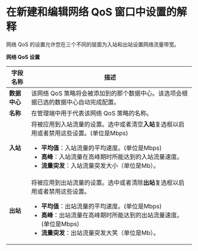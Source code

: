 # 在新建和编辑网络 QoS 窗口中设置的解释

网络 QoS 的设置允许您在三个不同的层面为入站和出站设置网络流量带宽。

**网络 QoS 设置**

|字段名称|描述|
|--------|----|
|**数据中心**|该网络 QoS 策略将会被添加到的那个数据中心。该选项会根据已选的数据中心自动完成配置。|
|**名称**|在管理端中用于代表该网络 QoS 策略的名称。|
|**入站**|将被应用到入站流量的设置。选中或者清空**入站**复选框以启用或者禁用这些设置。(单位是Mbps)<ul><li>**平均值**：入站流量的平均速度。(单位是Mbps)</li><li>**高峰**：入站流量在高峰期时所能达到的入站流量速度。</li><li>**流量突发**：入站流量突发大小（单位是Mb）。</li></ul>|
|**出站**|将被应用到出站流量的设置。选中或者清除**出站**复选框以启用或者禁用这些设置。<ul><li>**平均值**：出站流量的平均速度。(单位是Mbps)</li><li>**高峰**：出站流量在高峰期时所能达到的出站流量速度。(单位是Mbps)</li><li>**流量突发**：出站流量突发大笑（单位是Mb）。</li></ul>|
